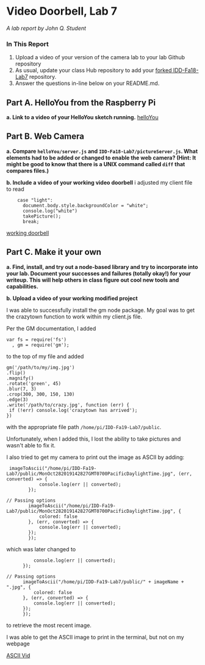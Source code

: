 # Video Doorbell, Lab 7

*A lab report by John Q. Student*

### In This Report

1. Upload a video of your version of the camera lab to your lab Github repository
1. As usual, update your class Hub repository to add your [forked IDD-Fa18-Lab7](/FAR-Lab/IDD-Fa18-Lab7) repository.
1. Answer the questions in-line below on your README.md.

## Part A. HelloYou from the Raspberry Pi

**a. Link to a video of your HelloYou sketch running.**
[helloYou](https://www.youtube.com/watch?v=IppbJH_Osh4&feature=youtu.be)

## Part B. Web Camera

**a. Compare `helloYou/server.js` and `IDD-Fa18-Lab7/pictureServer.js`. What elements had to be added or changed to enable the web camera? (Hint: It might be good to know that there is a UNIX command called `diff` that compares files.)**

**b. Include a video of your working video doorbell**
i adjusted my client file to read

```' switch (msg) {
    case "light":
      document.body.style.backgroundColor = "white";
      console.log("white")
      takePicture();
      break;
  ```

[working doorbell](https://www.youtube.com/watch?v=cJG3QEjVHro&feature=youtu.be)


## Part C. Make it your own

**a. Find, install, and try out a node-based library and try to incorporate into your lab. Document your successes and failures (totally okay!) for your writeup. This will help others in class figure out cool new tools and capabilities.**

**b. Upload a video of your working modified project**

I was able to successfully install the gm node package. My goal was to get the crazytown function to work within my client.js file.

Per the GM documentation, I added 

```
var fs = require('fs')
  , gm = require('gm');
  ```
 to the top of my file and added
 
 ```// crazytown
gm('/path/to/my/img.jpg')
.flip()
.magnify()
.rotate('green', 45)
.blur(7, 3)
.crop(300, 300, 150, 130)
.edge(3)
.write('/path/to/crazy.jpg', function (err) {
  if (!err) console.log('crazytown has arrived');
})
```

with the appropriate file path `/home/pi/IDD-Fa19-Lab7/public`.

Unfortunately, when I added this, I lost the ability to take pictures and wasn't able to fix it. 

I also tried to get my camera to print out the image as ASCII by adding: 

```
 imageToAscii("/home/pi/IDD-Fa19-Lab7/public/MonOct282019142827GMT0700PacificDaylightTime.jpg", (err, converted) => {
            console.log(err || converted);
        });
 
// Passing options
        imageToAscii("/home/pi/IDD-Fa19-Lab7/public/MonOct282019142827GMT0700PacificDaylightTime.jpg", {
            colored: false
        }, (err, converted) => {
            console.log(err || converted);
        });
        });
  ```
  
  which was later changed to
  
  ```   imageToAscii("/home/pi/IDD-Fa19-Lab7/public/" + imageName + ".jpg", (err, converted) => {
            console.log(err || converted);
        });
 
// Passing options
        imageToAscii("/home/pi/IDD-Fa19-Lab7/public/" + imageName + ".jpg", {
            colored: false
        }, (err, converted) => {
            console.log(err || converted);
        });
        });
 ```
  to retrieve the most recent image. 
  
  I was able to get the ASCII image to print in the terminal, but not on my webpage
        
 [ASCII Vid](https://youtu.be/KKCSEkvaV0k)
